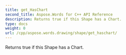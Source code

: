 ```yaml
---
title: get_HasChart
second_title: Aspose.Words for C++ API Reference
description: Returns true if this Shape has a Chart. 
type: docs
weight: 0
url: /cpp/aspose.words.drawing/shape/get_haschart/
---
```


Returns true if this Shape has a Chart. 

